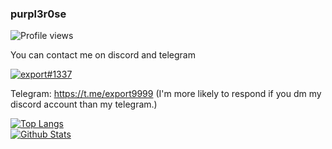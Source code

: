 ### purpl3r0se
![Profile views](https://komarev.com/ghpvc/?username=purpl3r0se)

You can contact me on discord and telegram

[![export#1337](https://discord.c99.nl/widget/theme-1/1078778605456330823.png)](https://discord.c99.nl/)

Telegram: https://t.me/export9999 (I'm more likely to respond if you dm my discord account than my telegram.)

[![Top Langs](https://vercel-git-main-purpl3r0se.vercel.app/api/top-langs/?username=purpl3r0se&layout=compact&langs_count=10)](https://github.com/anuraghazra/github-readme-stats)  
[![Github Stats](https://vercel-git-main-purpl3r0se.vercel.app/api?username=purpl3r0se&show_icons=true&theme=transparent&count_private=true)](https://github.com/anuraghazra/github-readme-stats)  
